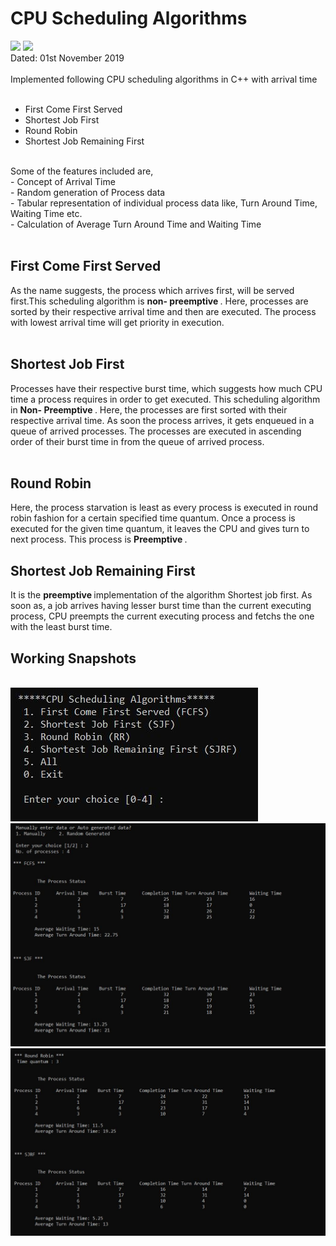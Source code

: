 # CPU Scheduling Algorithms

<img src="https://img.shields.io/badge/Operating Systems-CPU Scheduling Algorithm-<green>"> <img src="https://img.shields.io/static/v1?label=Language&message=CPP&color=blue">
<br>
Dated: 01st November 2019 <br>
<br>
Implemented following CPU scheduling algorithms in C++ with arrival time <br>
<br>
* First Come First Served<br>
* Shortest Job First<br>
* Round Robin<br>
* Shortest Job Remaining First<br>
<br>
Some of the features included are, <br>
- Concept of Arrival Time <br>
- Random generation of Process data <br>
- Tabular representation of individual process data like, Turn Around Time, Waiting Time etc. <br>
- Calculation of Average Turn Around Time and Waiting Time <br>
<br>

## First Come First Served <br>

As the name suggests, the process which arrives first, will be served first.This scheduling algorithm is <b> non- preemptive </b>. Here, processes are sorted by their respective arrival time and then are executed. The process with lowest arrival time will get priority in execution.<br>
<br>

## Shortest Job First <br>

Processes have their respective burst time, which suggests how much CPU time a process requires in order to get executed. This scheduling algorithm in <b> Non- Preemptive </b>. Here, the processes are first sorted with their respective arrival time. As soon the process arrives, it gets enqueued in a queue of arrived processes. The processes are executed in ascending order of their burst time in from the queue of arrived process. <br>
<br>

## Round Robin <br>

Here, the process starvation is least as every process is executed in round robin fashion for a certain specified time quantum. Once a process is executed for the given time quantum, it leaves the CPU and gives turn to next process. This process is <b> Preemptive </b>.
<br>

## Shortest Job Remaining First <br>

It is the <b> preemptive </b> implementation of the algorithm Shortest job first. As soon as, a job arrives having lesser burst time than the current executing process, CPU preempts the current executing process and fetchs the one with the least burst time.

## Working Snapshots <br>
<br>
<img src="working snaps/img1.JPG">
<br>
<img src="working snaps/img2.JPG">
<br>
<img src="working snaps/img3.JPG">
<br>
